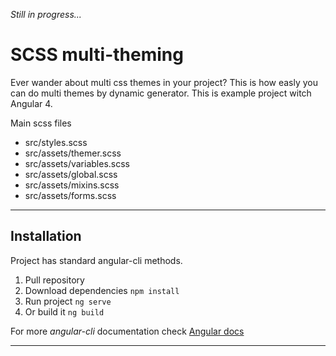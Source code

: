 *Still in progress...*
# SCSS multi-theming
Ever wander about multi css themes in your project? This is how easly you can do multi themes by dynamic generator.
This is example project witch Angular 4.

Main scss files

 * src/styles.scss
 * src/assets/themer.scss
 * src/assets/variables.scss
 * src/assets/global.scss
 * src/assets/mixins.scss
 * src/assets/forms.scss

----------
## Installation
Project has standard angular-cli methods. 

 1. Pull repository
 2. Download dependencies `npm install`
 3. Run project `ng serve`
 4. Or build it `ng build`

For more *angular-cli* documentation check [Angular docs](https://angular.io/guide/quickstart)


----------

